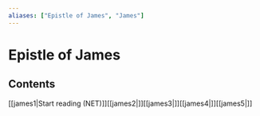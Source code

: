 ```yaml
---
aliases: ["Epistle of James", "James"]
---
```

# Epistle of James
## Contents
[[james1|Start reading (NET)]][[james2|]][[james3|]][[james4|]][[james5|]]